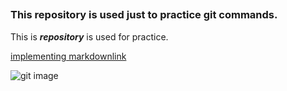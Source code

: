 ## 
### This repository is used just to practice **git commands**.
This is ***repository*** is used for practice.  

[implementing markdownlink](https://git-scm.com/downloads/logos)

![git image](https://git-scm.com/downloads/logos)
